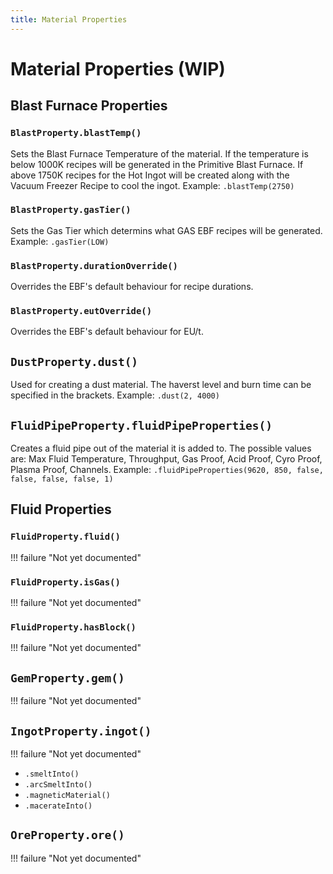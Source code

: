 ```yaml
---
title: Material Properties
---
```



# Material Properties (WIP)

## Blast Furnace Properties

### `BlastProperty.blastTemp()`
Sets the Blast Furnace Temperature of the material. If the temperature is below 1000K recipes will be generated in the Primitive Blast Furnace. If above 1750K recipes for the Hot Ingot will be created along with the Vacuum Freezer Recipe to cool the ingot. Example: `.blastTemp(2750)`

### `BlastProperty.gasTier()`
Sets the Gas Tier which determins what GAS EBF recipes will be generated. Example: `.gasTier(LOW)`

### `BlastProperty.durationOverride()`
Overrides the EBF's default behaviour for recipe durations.

### `BlastProperty.eutOverride()`
Overrides the EBF's default behaviour for EU/t.


## `DustProperty.dust()`
Used for creating a dust material. The haverst level and burn time can be specified in the brackets. Example: `.dust(2, 4000)`


## `FluidPipeProperty.fluidPipeProperties()`
Creates a fluid pipe out of the material it is added to. The possible values are: Max Fluid Temperature, Throughput, Gas Proof, Acid Proof, Cyro Proof, Plasma Proof,
Channels. Example: `.fluidPipeProperties(9620, 850, false, false, false, false, 1)`


## Fluid Properties

### `FluidProperty.fluid()`
!!! failure "Not yet documented"

### `FluidProperty.isGas()`
!!! failure "Not yet documented"

### `FluidProperty.hasBlock()`
!!! failure "Not yet documented"


## `GemProperty.gem()`
!!! failure "Not yet documented"


## `IngotProperty.ingot()`
!!! failure "Not yet documented"

- `.smeltInto()`
- `.arcSmeltInto()`
- `.magneticMaterial()`
- `.macerateInto()`


## `OreProperty.ore()`
!!! failure "Not yet documented"